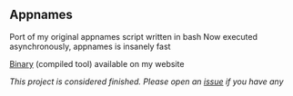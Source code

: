 ## Appnames

Port of my original appnames script written in bash
Now executed asynchronously, appnames is insanely fast

[Binary](http://ipadkid.cf/scripts/appnames) (compiled tool) available on my website 

*This project is considered finished. Please open an [issue](https://github.com/ipadkid358/appnames/issues) if you have any*
